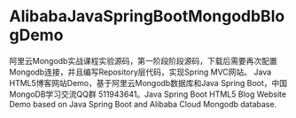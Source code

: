 # AlibabaJavaSpringBootMongodbBlogDemo
阿里云Mongodb实战课程实验源码，第一阶段阶段源码，下载后需要再次配置Mongodb连接，并且编写Repository层代码，实现Spring MVC网站。 Java HTML5博客网站Demo，基于阿里云Mongodb数据库和Java Spring Boot，中国MongoDB学习交流QQ群 511943641。Java Spring Boot HTML5 Blog Website Demo based on Java Spring Boot and Alibaba Cloud Mongodb database.
